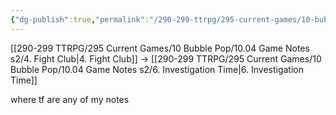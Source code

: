 ```yaml
---
{"dg-publish":true,"permalink":"/290-299-ttrpg/295-current-games/10-bubble-pop/10-04-game-notes-s2/5-the-one-where-yobi-really-died/","dgHomeLink":true,"dgPassFrontmatter":false,"dgShowBacklinks":true,"dgShowLocalGraph":false,"dgShowInlineTitle":true}
---
```



[[290-299 TTRPG/295 Current Games/10 Bubble Pop/10.04 Game Notes s2/4. Fight Club|4. Fight Club]] -> [[290-299 TTRPG/295 Current Games/10 Bubble Pop/10.04 Game Notes s2/6. Investigation Time|6. Investigation Time]]

where tf are any of my notes
